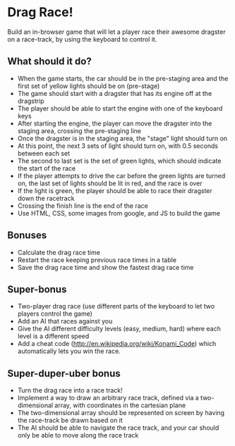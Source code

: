 # Drag Race!

Build an in-browser game that will let a player race their awesome dragster on a race-track, by using the keyboard to control it.

## What should it do?

* When the game starts, the car should be in the pre-staging area and
  the first set of yellow lights should be on (pre-stage)
* The game should start with a dragster that has its engine off at the dragstrip
* The player should be able to start the engine with one of the keyboard keys
* After starting the engine, the player can move the dragster into the
  staging area, crossing the pre-staging line
* Once the dragster is in the staging area, the "stage" light should
  turn on
* At this point, the next 3 sets of light should turn on, with 0.5
  seconds between each set
* The second to last set is the set of green lights, which should
  indicate the start of the race
* If the player attempts to drive the car before the green lights are
  turned on, the last set of lights should be lit in red, and the race
is over
* If the light is green, the player should be able to race their dragster down the racetrack
* Crossing the finish line is the end of the race
* Use HTML, CSS, some images from google, and JS to build the game
 
## Bonuses

* Calculate the drag race time
* Restart the race keeping previous race times in a table
* Save the drag race time and show the fastest drag race time

## Super-bonus

* Two-player drag race (use different parts of the keyboard to let two players control the game)
* Add an AI that races against you 
* Give the AI different difficulty levels (easy, medium, hard) where each level is a different speed
* Add a cheat code (http://en.wikipedia.org/wiki/Konami_Code) which automatically lets you win the race. 

## Super-duper-uber bonus

* Turn the drag race into a race track!
 * Implement a way to draw an arbitrary race track, defined via a two-dimensional array, with coordinates in the cartesian plane
 * The two-dimensional array should be represented on screen by having the race-track be drawn based on it
 * The AI should be able to navigate the race track, and your car should only be able to move along the race track
